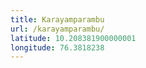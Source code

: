 ```yaml
---
title: Karayamparambu
url: /karayamparambu/
latitude: 10.208381900000001
longitude: 76.3818238
---
```

